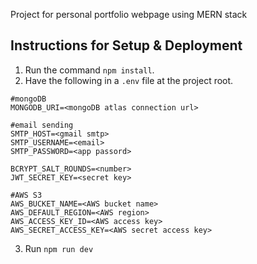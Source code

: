 Project for personal portfolio webpage using MERN stack

## Instructions for Setup & Deployment
1. Run the command `npm install`. 
2. Have the following in a `.env` file at the project root.

```
#mongoDB
MONGODB_URI=<mongoDB atlas connection url>

#email sending
SMTP_HOST=<gmail smtp>
SMTP_USERNAME=<email>
SMTP_PASSWORD=<app passord>

BCRYPT_SALT_ROUNDS=<number>
JWT_SECRET_KEY=<secret key>

#AWS S3
AWS_BUCKET_NAME=<AWS bucket name>
AWS_DEFAULT_REGION=<AWS region>
AWS_ACCESS_KEY_ID=<AWS access key>
AWS_SECRET_ACCESS_KEY=<AWS secret access key>
```

3. Run `npm run dev`

